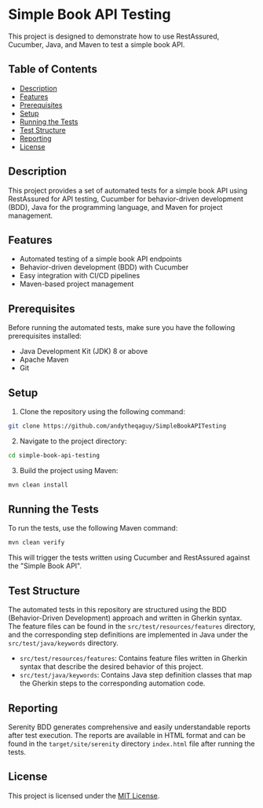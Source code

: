 # Simple Book API Testing

This project is designed to demonstrate how to use RestAssured, Cucumber, Java, and Maven to test a simple book API.

## Table of Contents

- [Description](#description)
- [Features](#features)
- [Prerequisites](#prerequisites)
- [Setup](#setup)
- [Running the Tests](#running-the-tests)
- [Test Structure](#test-structure)
- [Reporting](#reporting)
- [License](#license)

## Description

This project provides a set of automated tests for a simple book API using RestAssured for API testing, Cucumber for behavior-driven development (BDD), Java for the programming language, and Maven for project management.

## Features

- Automated testing of a simple book API endpoints
- Behavior-driven development (BDD) with Cucumber
- Easy integration with CI/CD pipelines
- Maven-based project management

## Prerequisites

Before running the automated tests, make sure you have the following prerequisites installed:

- Java Development Kit (JDK) 8 or above
- Apache Maven
- Git

## Setup

1. Clone the repository using the following command:
```bash
git clone https://github.com/andytheqaguy/SimpleBookAPITesting
```
2. Navigate to the project directory:
```bash
cd simple-book-api-testing
```
3. Build the project using Maven:

```bash
mvn clean install
```

## Running the Tests

To run the tests, use the following Maven command:
```bash
mvn clean verify
```
This will trigger the tests written using Cucumber and RestAssured against the "Simple Book API".

## Test Structure

The automated tests in this repository are structured using the BDD (Behavior-Driven Development) approach and written in Gherkin syntax. The feature files can be found in the `src/test/resources/features` directory, and the corresponding step definitions are implemented in Java under the `src/test/java/keywords` directory.

- `src/test/resources/features`: Contains feature files written in Gherkin syntax that describe the desired behavior of this project.
- `src/test/java/keywords`: Contains Java step definition classes that map the Gherkin steps to the corresponding automation code.

## Reporting

Serenity BDD generates comprehensive and easily understandable reports after test execution. The reports are available in HTML format and can be found in the `target/site/serenity` directory `index.html` file after running the tests.

## License

This project is licensed under the [MIT License](LICENSE).
```
